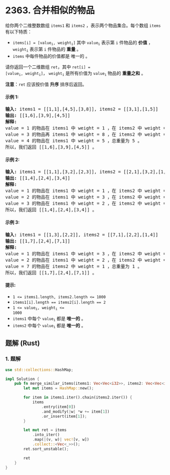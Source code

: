# 2363. 合并相似的物品
给你两个二维整数数组 `items1` 和 `items2` ，表示两个物品集合。每个数组 `items` 有以下特质：

* <code>items[i] = [value<sub>i</sub>, weight<sub>i</sub>]</code> 其中 <code>value<sub>i</sub></code> 表示第 `i` 件物品的 **价值** ，<code>weight<sub>i</sub></code> 表示第 `i` 件物品的 **重量** 。
* `items` 中每件物品的价值都是 唯一的 。

请你返回一个二维数组 `ret`，其中 <code>ret[i] = [value<sub>i</sub>, weight<sub>i</sub>]</code>， <code>weight<sub>i</sub></code> 是所有价值为 <code>value<sub>i</sub></code> 物品的 **重量之和** 。

**注意**：`ret` 应该按价值 **升序** 排序后返回。

#### 示例 1:
<pre>
<strong>输入:</strong> items1 = [[1,1],[4,5],[3,8]], items2 = [[3,1],[1,5]]
<strong>输出:</strong> [[1,6],[3,9],[4,5]]
<strong>解释:</strong>
value = 1 的物品在 items1 中 weight = 1 ，在 items2 中 weight = 5 ，总重量为 1 + 5 = 6 。
value = 3 的物品再 items1 中 weight = 8 ，在 items2 中 weight = 1 ，总重量为 8 + 1 = 9 。
value = 4 的物品在 items1 中 weight = 5 ，总重量为 5 。
所以，我们返回 [[1,6],[3,9],[4,5]] 。
</pre>

#### 示例 2:
<pre>
<strong>输入:</strong> items1 = [[1,1],[3,2],[2,3]], items2 = [[2,1],[3,2],[1,3]]
<strong>输出:</strong> [[1,4],[2,4],[3,4]]
<strong>解释:</strong>
value = 1 的物品在 items1 中 weight = 1 ，在 items2 中 weight = 3 ，总重量为 1 + 3 = 4 。
value = 2 的物品在 items1 中 weight = 3 ，在 items2 中 weight = 1 ，总重量为 3 + 1 = 4 。
value = 3 的物品在 items1 中 weight = 2 ，在 items2 中 weight = 2 ，总重量为 2 + 2 = 4 。
所以，我们返回 [[1,4],[2,4],[3,4]] 。
</pre>

#### 示例 3:
<pre>
<strong>输入:</strong> items1 = [[1,3],[2,2]], items2 = [[7,1],[2,2],[1,4]]
<strong>输出:</strong> [[1,7],[2,4],[7,1]]
<strong>解释:</strong>
value = 1 的物品在 items1 中 weight = 3 ，在 items2 中 weight = 4 ，总重量为 3 + 4 = 7 。
value = 2 的物品在 items1 中 weight = 2 ，在 items2 中 weight = 2 ，总重量为 2 + 2 = 4 。
value = 7 的物品在 items2 中 weight = 1 ，总重量为 1 。
所以，我们返回 [[1,7],[2,4],[7,1]] 。
</pre>

#### 提示:
* `1 <= items1.length, items2.length <= 1000`
* `items1[i].length == items2[i].length == 2`
* <code>1 <= value<sub>i</sub>, weight<sub>i</sub> <= 1000</code>
* `items1` 中每个 <code>value<sub>i</sub></code> 都是 **唯一的** 。
* `items2` 中每个 <code>value<sub>i</sub></code> 都是 **唯一的** 。

## 题解 (Rust)

### 1. 题解
```Rust
use std::collections::HashMap;

impl Solution {
    pub fn merge_similar_items(items1: Vec<Vec<i32>>, items2: Vec<Vec<i32>>) -> Vec<Vec<i32>> {
        let mut items = HashMap::new();

        for item in items1.iter().chain(items2.iter()) {
            items
                .entry(item[0])
                .and_modify(|w| *w += item[1])
                .or_insert(item[1]);
        }

        let mut ret = items
            .into_iter()
            .map(|(v, w)| vec![v, w])
            .collect::<Vec<_>>();
        ret.sort_unstable();

        ret
    }
}
```

